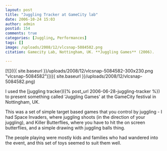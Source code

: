 ```yaml
---
layout: post
title: "Juggling Tracker at GameCity lab"
date: 2006-10-24 15:03
author: admin
postid: 154
comments: true
categories: [Juggling, Performances]
tags: []
image: /uploads/2008/12/vlcsnap-5084582.png
citation: Gamecity Lab, Nottingham, UK. **Juggling Games** (2006).

---
```

[![]({{ site.baseurl }}/uploads/2008/12/vlcsnap-5084582-300x230.png "vlcsnap-5084582")]({{ site.baseurl }}/uploads/2008/12/vlcsnap-5084582.png)

I used the [juggling tracker]({% post_url 2006-06-28-juggling-tracker %}) to present something called 'Juggling Games' at the GameCity festival in Nottingham, UK.

This was a set of simple target based games that you control by juggling - I had Space Invaders, where juggling shoots (in the direction of your juggling), and Killer Butterflies, where you have to hit the on screen butterflies, and a simple drawing with juggling balls thing.

The people playing were mostly kids and families who had wandered into the event, and this set of toys seemed to suit them well.

